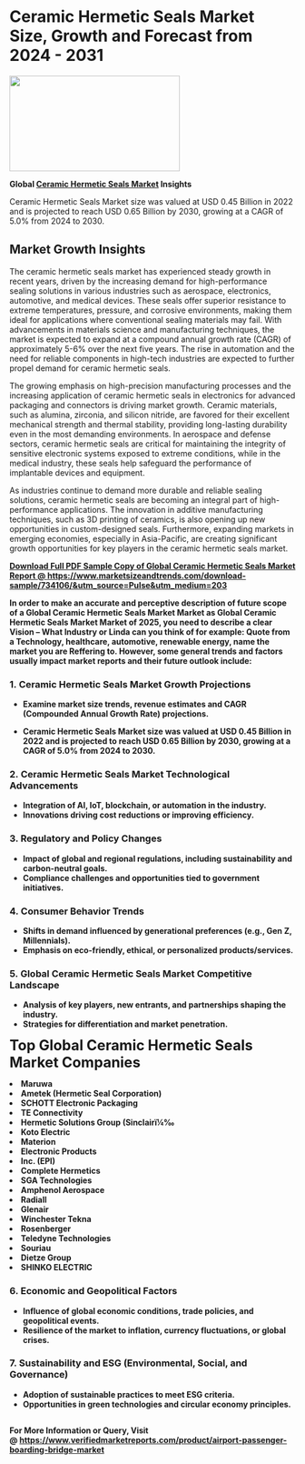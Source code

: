 <H1>Ceramic Hermetic Seals Market Size, Growth and Forecast from 2024 - 2031</H1><img class="aligncenter size-medium wp-image-584254" src="https://thirdeyenews.in/wp-content/uploads/2024/09/Global-Market-Research-300x168.jpeg" alt="" width="300" height="168" /><p><strong>Global&nbsp;<a href="https://www.marketsizeandtrends.com/download-sample/734106/&amp;utm_source=Pulse&amp;utm_medium=203">Ceramic Hermetic Seals Market</a> Insights</strong></p><p>Ceramic Hermetic Seals Market size was valued at USD 0.45 Billion in 2022 and is projected to reach USD 0.65 Billion by 2030, growing at a CAGR of 5.0% from 2024 to 2030.</p><p><h2>Market Growth Insights</h2> <p>The ceramic hermetic seals market has experienced steady growth in recent years, driven by the increasing demand for high-performance sealing solutions in various industries such as aerospace, electronics, automotive, and medical devices. These seals offer superior resistance to extreme temperatures, pressure, and corrosive environments, making them ideal for applications where conventional sealing materials may fail. With advancements in materials science and manufacturing techniques, the market is expected to expand at a compound annual growth rate (CAGR) of approximately 5-6% over the next five years. The rise in automation and the need for reliable components in high-tech industries are expected to further propel demand for ceramic hermetic seals.</p> <p><strong><a href="#"></a></strong></p> <p>The growing emphasis on high-precision manufacturing processes and the increasing application of ceramic hermetic seals in electronics for advanced packaging and connectors is driving market growth. Ceramic materials, such as alumina, zirconia, and silicon nitride, are favored for their excellent mechanical strength and thermal stability, providing long-lasting durability even in the most demanding environments. In aerospace and defense sectors, ceramic hermetic seals are critical for maintaining the integrity of sensitive electronic systems exposed to extreme conditions, while in the medical industry, these seals help safeguard the performance of implantable devices and equipment.</p> <p>As industries continue to demand more durable and reliable sealing solutions, ceramic hermetic seals are becoming an integral part of high-performance applications. The innovation in additive manufacturing techniques, such as 3D printing of ceramics, is also opening up new opportunities in custom-designed seals. Furthermore, expanding markets in emerging economies, especially in Asia-Pacific, are creating significant growth opportunities for key players in the ceramic hermetic seals market.</p> <p><strong><a href="#"></p><p><span class=""><strong>Download Full PDF Sample Copy of Global Ceramic Hermetic Seals Market Report</strong> @ <a href="https://www.marketsizeandtrends.com/download-sample/734106/&amp;utm_source=Pulse&amp;utm_medium=203" target="_blank">https://www.marketsizeandtrends.com/download-sample/734106/&amp;utm_source=Pulse&amp;utm_medium=203</a></span></p><p>In order to make an accurate and perceptive description of future scope of a Global&nbsp;Ceramic Hermetic Seals Market Market as Global&nbsp;Ceramic Hermetic Seals Market Market of 2025, you need to describe a clear Vision &ndash; What Industry or Linda can you think of for example: Quote from a Technology, healthcare, automotive, renewable energy, name the market you are Reffering to. However, some general trends and factors usually impact market reports and their future outlook include:</p><h3>1.&nbsp;<strong>Ceramic Hermetic Seals Market Growth Projections</strong></h3><ul><li>Examine market size trends, revenue estimates and CAGR (Compounded Annual Growth Rate) projections.</li><li><p>Ceramic Hermetic Seals Market size was valued at USD 0.45 Billion in 2022 and is projected to reach USD 0.65 Billion by 2030, growing at a CAGR of 5.0% from 2024 to 2030.</p></li></ul><h3>2.&nbsp;<strong>Ceramic Hermetic Seals Market Technological Advancements</strong></h3><ul><li>Integration of AI, IoT, blockchain, or automation in the industry.</li><li>Innovations driving cost reductions or improving efficiency.</li></ul><h3>3.&nbsp;<strong>Regulatory and Policy Changes</strong></h3><ul><li>Impact of global and regional regulations, including sustainability and carbon-neutral goals.</li><li>Compliance challenges and opportunities tied to government initiatives.</li></ul><h3>4.&nbsp;<strong>Consumer Behavior Trends</strong></h3><ul><li>Shifts in demand influenced by generational preferences (e.g., Gen Z, Millennials).</li><li>Emphasis on eco-friendly, ethical, or personalized products/services.</li></ul><h3>5.&nbsp;<strong>Global Ceramic Hermetic Seals Market Competitive Landscape</strong></h3><ul><li>Analysis of key players, new entrants, and partnerships shaping the industry.</li><li>Strategies for differentiation and market penetration.</li></ul><p data-pm-slice="1 1 []"><span style="color: inherit; font-family: inherit; font-size: 25px;">Top Global Ceramic Hermetic Seals Market Companies</span></p><div class="" data-test-id=""><p><li>Maruwa</li><li> Ametek (Hermetic Seal Corporation)</li><li> SCHOTT Electronic Packaging</li><li> TE Connectivity</li><li> Hermetic Solutions Group (Sinclairï¼‰</li><li> Koto Electric</li><li> Materion</li><li> Electronic Products</li><li> Inc. (EPI)</li><li> Complete Hermetics</li><li> SGA Technologies</li><li> Amphenol Aerospace</li><li> Radiall</li><li> Glenair</li><li> Winchester Tekna</li><li> Rosenberger</li><li> Teledyne Technologies</li><li> Souriau</li><li> Dietze Group</li><li> SHINKO ELECTRIC</li></p></div><h3>6.&nbsp;<strong>Economic and Geopolitical Factors</strong></h3><ul><li>Influence of global economic conditions, trade policies, and geopolitical events.</li><li>Resilience of the market to inflation, currency fluctuations, or global crises.</li></ul><h3>7.&nbsp;<strong>Sustainability and ESG (Environmental, Social, and Governance)</strong></h3><ul><li>Adoption of sustainable practices to meet ESG criteria.</li><li>Opportunities in green technologies and circular economy principles.</li></ul><h2><strong style="font-size: 14px;">For More Information or Query, Visit @&nbsp;</strong><a style="background-color: #ffffff; font-size: 14px;" href="https://www.marketsizeandtrends.com/report/ceramic-hermetic-seals-market/" target="_blank">https://www.verifiedmarketreports.com/product/airport-passenger-boarding-bridge-market</a></h2>

